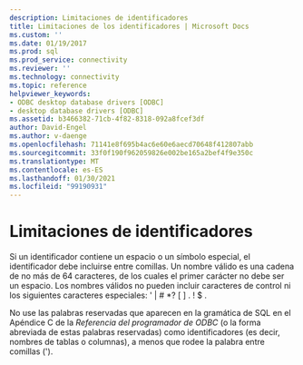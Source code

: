 ```yaml
---
description: Limitaciones de identificadores
title: Limitaciones de los identificadores | Microsoft Docs
ms.custom: ''
ms.date: 01/19/2017
ms.prod: sql
ms.prod_service: connectivity
ms.reviewer: ''
ms.technology: connectivity
ms.topic: reference
helpviewer_keywords:
- ODBC desktop database drivers [ODBC]
- desktop database drivers [ODBC]
ms.assetid: b3466382-71cb-4f82-8318-092a8fcef3df
author: David-Engel
ms.author: v-daenge
ms.openlocfilehash: 71141e8f695b4ac6e60e6aecd70648f412807abb
ms.sourcegitcommit: 33f0f190f962059826e002be165a2bef4f9e350c
ms.translationtype: MT
ms.contentlocale: es-ES
ms.lasthandoff: 01/30/2021
ms.locfileid: "99190931"
---
```

# <a name="identifiers-limitations"></a>Limitaciones de identificadores
Si un identificador contiene un espacio o un símbolo especial, el identificador debe incluirse entre comillas. Un nombre válido es una cadena de no más de 64 caracteres, de los cuales el primer carácter no debe ser un espacio. Los nombres válidos no pueden incluir caracteres de control ni los siguientes caracteres especiales: ' &#124; # *? [ ] . ! $ .  
  
 No use las palabras reservadas que aparecen en la gramática de SQL en el Apéndice C de la *Referencia del programador de ODBC* (o la forma abreviada de estas palabras reservadas) como identificadores (es decir, nombres de tablas o columnas), a menos que rodee la palabra entre comillas (').
